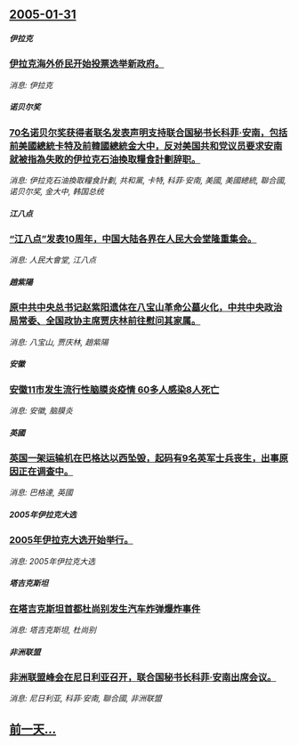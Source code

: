 ## [2005-01-31](/news/2005/01/31/index.md)

##### 伊拉克
### [ 伊拉克海外侨民开始投票选举新政府。](/news/2005/01/31/伊拉克海外侨民开始投票选举新政府.md)
_消息: 伊拉克_

##### 诺贝尔奖
### [ 70名诺贝尔奖获得者联名发表声明支持联合国秘书长科菲·安南，包括前美國總統卡特及前韓國總統金大中，反对美国共和党议员要求安南就被指為失敗的伊拉克石油換取糧食計劃辞职。](/news/2005/01/31/70名诺贝尔奖获得者联名发表声明支持联合国秘书长科菲-安南-包括前美國總統卡特及前韓國總統金大中-反对美国共和党议员要.md)
_消息: 伊拉克石油換取糧食計劃, 共和黨, 卡特, 科菲·安南, 美國, 美國總統, 聯合國, 诺贝尔奖, 金大中, 韩国总统_

##### 江八点
### [ “江八点”发表10周年，中国大陆各界在人民大会堂隆重集会。](/news/2005/01/31/江八点-发表10周年-中国大陆各界在人民大会堂隆重集会.md)
_消息: 人民大會堂, 江八点_

##### 趙紫陽
### [ 原中共中央总书记赵紫阳遗体在八宝山革命公墓火化，中共中央政治局常委、全国政协主席贾庆林前往慰问其家属。](/news/2005/01/31/原中共中央总书记赵紫阳遗体在八宝山革命公墓火化-中共中央政治局常委-全国政协主席贾庆林前往慰问其家属.md)
_消息: 八宝山, 贾庆林, 趙紫陽_

##### 安徽
### [ 安徽11市发生流行性脑膜炎疫情 60多人感染8人死亡 ](/news/2005/01/31/安徽11市发生流行性脑膜炎疫情-60多人感染8人死亡.md)
_消息: 安徽, 脑膜炎_

##### 英國
### [ 英国一架运输机在巴格达以西坠毁，起码有9名英军士兵丧生，出事原因正在调查中。](/news/2005/01/31/英国一架运输机在巴格达以西坠毁-起码有9名英军士兵丧生-出事原因正在调查中.md)
_消息: 巴格達, 英國_

##### 2005年伊拉克大选
### [ 2005年伊拉克大选开始举行。 ](/news/2005/01/31/2005年伊拉克大选开始举行.md)
_消息: 2005年伊拉克大选_

##### 塔吉克斯坦
### [ 在塔吉克斯坦首都杜尚别发生汽车炸弹爆炸事件 ](/news/2005/01/31/在塔吉克斯坦首都杜尚别发生汽车炸弹爆炸事件.md)
_消息: 塔吉克斯坦, 杜尚别_

##### 非洲联盟
### [ 非洲联盟峰会在尼日利亚召开，联合国秘书长科菲·安南出席会议。](/news/2005/01/31/非洲联盟峰会在尼日利亚召开-联合国秘书长科菲-安南出席会议.md)
_消息: 尼日利亚, 科菲·安南, 聯合國, 非洲联盟_

## [前一天...](/news/2005/01/27/index.md)

